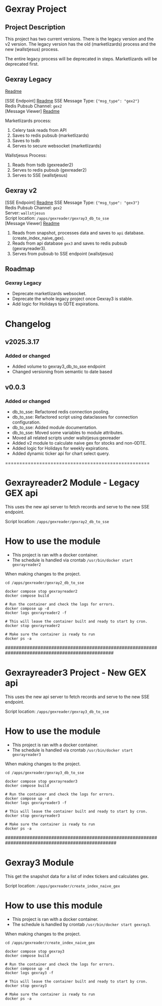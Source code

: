 # Gexray Project

## Project Description

This project has two current versions. There is the legacy version and the v2 version. 
The legacy version has the old (marketlizards) process and the new (wallstjesus) process. 

The entire legacy process will be deprecated in steps. Marketlizards will be deprecated first. 

## Gexray Legacy

[Readme](private_readme.md)

[SSE Endpoint] [Readme](private_readme.md)
SSE Message Type: `{"msg_type": "gex2"}`  
Redis Pubsub Channel: `gex2`  
[Message Viewer] [Readme](private_readme.md)

Marketlizards process:
1. Celery task reads from API
2. Saves to redis pubsub (marketlizards)
3. Saves to tsdb
4. Serves to secure websocket (marketlizards)

Wallstjesus Process:
1. Reads from tsdb (gexreader2)
2. Serves to redis pubsub (gexreader2)
3. Serves to SSE (wallstjesus)

## Gexray v2

[SSE Endpoint] [Readme](private_readme.md)
SSE Message Type: `{"msg_type": "gex3"}`  
Redis Pubsub Channel: `gex2`  
Server: `wallstjesus`  
Script location: `/apps/gexreader/gexray3_db_to_sse`  
[Message Viewer] [Readme](private_readme.md)

1. Reads from snapshot, processes data and saves to `api` database.  (create_index_naive_gex).  
2. Reads from api database `gex3` and saves to redis pubsub (gexrayreader3).  
3. Serves from pubsub to SSE endpoint (wallstjesus)

## Roadmap

### Gexray Legacy
- Deprecate marketlizards websocket. 
- Deprecate the whole legacy project once Gexray3 is stable.
- Add logic for Holidays to 0DTE expirations.

# Changelog

## v2025.3.17

### Added or changed

- Added volume to gexray3_db_to_sse endpoint
- Changed versioning from semantic to date based

## v0.0.3

### Added or changed

- db_to_sse: Refactored redis connection pooling.
- db_to_sse: Refactored script using dataclasses for connection configuration. 
- db_to_sse: Added module documentation. 
- db_to_sse: Moved some variables to module attributes. 
- Moved all related scripts under wallstjesus:gexreader
- Added v2 module to calculate naive gex for stocks and non-0DTE. 
- Added logic for Holidays for weekly expirations. 
- Added dynamic ticker api for chart select query. 


===================================================

# Gexrayreader2 Module - Legacy GEX api

This uses the new api server to fetch records and serve to the new SSE endpoint. 

Script location: `/apps/gexreader/gexray2_db_to_sse`

# How to use the module

- This project is ran with a docker container. 
- The schedule is handled via crontab `/usr/bin/docker start gexrayreader2`

When making changes to the project. 

```
cd /apps/gexreader/gexray2_db_to_sse

docker compose stop gexrayreader2
docker compose build

# Run the container and check the logs for errors.
docker compose up -d
docker logs gexrayreader2 -f

# This will leave the container built and ready to start by cron.
docker stop gexrayreader2

# Make sure the container is ready to run
docker ps -a
```


################################################################################################

# Gexrayreader3 Project - New GEX api

This uses the new api server to fetch records and serve to the new SSE endpoint.

Script location: `/apps/gexreader/gexray3_db_to_sse`

# How to use the module

- This project is ran with a docker container. 
- The schedule is handled via crontab `/usr/bin/docker start gexrayreader3`

When making changes to the project. 

```
cd /apps/gexreader/gexray3_db_to_sse

docker compose stop gexrayreader3
docker compose build

# Run the container and check the logs for errors.
docker compose up -d
docker logs gexrayreader3 -f

# This will leave the container built and ready to start by cron.
docker stop gexrayreader3

# Make sure the container is ready to run
docker ps -a
```

#################################################################################################

# Gexray3 Module

This get the snapshot data for a list of index tickers and calculates gex. 

Script location: `/apps/gexreader/create_index_naive_gex`

# How to use this module 

- This project is ran with a docker container. 
- The schedule is handled by crontab `/usr/bin/docker start gexray3`. 

When making changes to the project. 

```
cd /apps/gexreader/create_index_naive_gex

docker compose stop gexray3
docker compose build

# Run the container and check the logs for errors. 
docker compose up -d
docker logs gexray3 -f

# This will leave the container built and ready to start by cron. 
docker stop gexray3

# Make sure the container is ready to run
docker ps -a
```